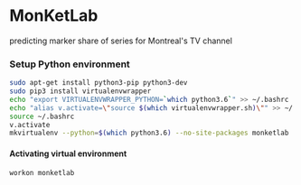 MonKetLab
==========
predicting marker share of series for  Montreal's TV channel

### Setup Python environment                                                                                                                                                              
                                                                               
```bash                                                                        
sudo apt-get install python3-pip python3-dev                                   
sudo pip3 install virtualenvwrapper                                            
echo "export VIRTUALENVWRAPPER_PYTHON=`which python3.6`" >> ~/.bashrc          
echo "alias v.activate=\"source $(which virtualenvwrapper.sh)\"" >> ~/.bashrc  
source ~/.bashrc                                                               
v.activate                                                                     
mkvirtualenv --python=$(which python3.6) --no-site-packages monketlab            
```                                                                            
                                                                               
#### Activating virtual environment                                            
                                                                               
```bash                                                                        
workon monketlab                                                                 
```                                                
